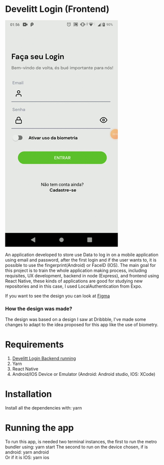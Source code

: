 # Develitt Login (Frontend)

![](presentation.gif)

An application developed to store use Data to log in on a mobile application using email and password, after the first login and if the user wants to, it is possible to use the fingerprint(Android) or FaceID (IOS). The main goal for this project is to train the whole application making process, including requisites, UX development, backend in node (Express), and frontend using React Native, these kinds of applications are good for studying new repositories and in this case, I used LocalAuthentication from Expo.

If you want to see the design you can look at <a href="https://www.figma.com/file/VaaTuGH98l64ABvH2xCBLt/Untitled?node-id=0%3A1">Figma</a> 

<h3>How the design was made?</h3>
The design was based on a design I saw at Dribbble, I've made some changes to adapt to the idea proposed for this app like the use of biometry.

# Requirements
1. <a href="https://github.com/vinyscordeiro/DevelittLogin-Backend">Develitt Login Backend running</a> 
2. Yarn
3. React Native
4. Android/IOS Device or Emulator (Android: Android studio, IOS: XCode)


# Installation
Install all the dependencies with: yarn

# Running the app
To run this app, is needed two terminal instances, the first to run the metro bundler using: yarn start
The second to run on the device chosen, if is android: yarn android
<br/>
Or if it is IOS: yarn ios
